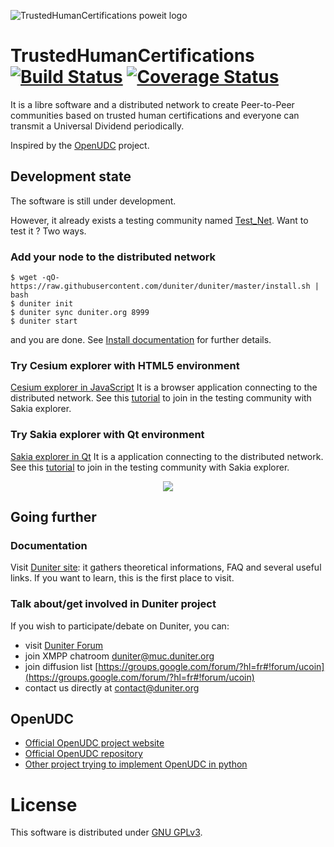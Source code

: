 ![TrustedHumanCertifications poweit logo](https://ipfs.pics/QmUK7u7M1tszJZ9fo5Y22jYAP5PiEGNF3Fo2GtUd6WPWAE)

# TrustedHumanCertifications [![Build Status](https://api.travis-ci.org/duniter/duniter.png)](https://travis-ci.org/duniter/duniter) [![Coverage Status](https://coveralls.io/repos/duniter/duniter/badge.svg?branch=master&service=github)](https://coveralls.io/github/duniter/duniter?branch=master)

It is a libre software and a distributed network to create Peer-to-Peer communities based on trusted human certifications and everyone can transmit a Universal Dividend periodically.

Inspired by the [OpenUDC](https://github.com/Open-UDC/open-udc) project.

## Development state

The software is still under development.

However, it already exists a testing community named [Test_Net](https://forum.duniter.org/t/join-our-new-testnet-currency/813). Want to test it ? Two ways.

### Add your node to the distributed network

```
$ wget -qO- https://raw.githubusercontent.com/duniter/duniter/master/install.sh | bash
$ duniter init
$ duniter sync duniter.org 8999
$ duniter start
```

and you are done. 
See [Install documentation](https://github.com/duniter/duniter/wiki/Install-Duniter-node) for further details.

### Try Cesium explorer with HTML5 environment

[Cesium explorer in JavaScript](http://cesium.duniter.fr)
It is a browser application connecting to the distributed network. 
See this [tutorial](https://forum.duniter.org/t/join-our-new-testnet-currency/813) to join in the testing community with Sakia explorer.


### Try Sakia explorer with Qt environment

[Sakia explorer in Qt](http://sakia-wallet.org)
It is a application connecting to the distributed network. 
See this [tutorial](https://forum.duniter.org/t/join-our-new-testnet-currency/813) to join in the testing community with Sakia explorer.

<p align="center"> <img src="http://sakia-wallet.org/img/Dividends.png" /> </p>


## Going further

### Documentation

Visit [Duniter site](https://duniter.org): it gathers theoretical informations, FAQ and several useful links. If you want to learn, this is the first place to visit.

### Talk about/get involved in Duniter project

If you wish to participate/debate on Duniter, you can:

* visit [Duniter Forum](http://forum.duniter.org)
* join XMPP chatroom [duniter@muc.duniter.org](https://jappix.com/)
* join diffusion list [https://groups.google.com/forum/?hl=fr#!forum/ucoin](https://groups.google.com/forum/?hl=fr#!forum/ucoin)
* contact us directly at [contact@duniter.org](mailto:contact@duniter.org)


## OpenUDC

* [Official OpenUDC project website](http://www.openudc.org)
* [Official OpenUDC repository](https://github.com/Open-UDC/open-udc)
* [Other project trying to implement OpenUDC in python](https://github.com/canercandan/django-openudc)

# License

This software is distributed under [GNU GPLv3](https://raw.github.com/duniter/duniter/master/LICENSE).
